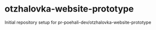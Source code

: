 # otzhalovka-website-prototype

Initial repository setup for pr-poehali-dev/otzhalovka-website-prototype